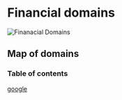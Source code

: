 # Financial domains
![Finanacial Domains]()
## Map of domains
### Table of contents
[google](https://www.google.ca)



